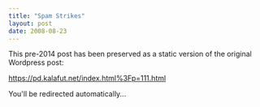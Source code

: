 ```yaml
---
title: "Spam Strikes"
layout: post
date: 2008-08-23
---
```


This pre-2014 post has been preserved as a static version of the original Wordpress post:

https://pd.kalafut.net/index.html%3Fp=111.html

You'll be redirected automatically...

<head>
  <meta http-equiv="refresh" content="5;url=https://pd.kalafut.net/index.html%3Fp=111.html">
</head>


